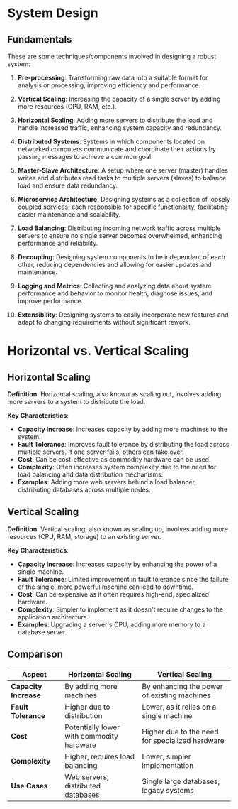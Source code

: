 # System Design

## Fundamentals

These are some techniques/components involved in designing a robust system:

1. **Pre-processing**: Transforming raw data into a suitable format for analysis or processing, improving efficiency and performance.

2. **Vertical Scaling**: Increasing the capacity of a single server by adding more resources (CPU, RAM, etc.).

3. **Horizontal Scaling**: Adding more servers to distribute the load and handle increased traffic, enhancing system capacity and redundancy.

4. **Distributed Systems**: Systems in which components located on networked computers communicate and coordinate their actions by passing messages to achieve a common goal.

5. **Master-Slave Architecture**: A setup where one server (master) handles writes and distributes read tasks to multiple servers (slaves) to balance load and ensure data redundancy.

6. **Microservice Architecture**: Designing systems as a collection of loosely coupled services, each responsible for specific functionality, facilitating easier maintenance and scalability.

7. **Load Balancing**: Distributing incoming network traffic across multiple servers to ensure no single server becomes overwhelmed, enhancing performance and reliability.

8. **Decoupling**: Designing system components to be independent of each other, reducing dependencies and allowing for easier updates and maintenance.

9. **Logging and Metrics**: Collecting and analyzing data about system performance and behavior to monitor health, diagnose issues, and improve performance.

10. **Extensibility**: Designing systems to easily incorporate new features and adapt to changing requirements without significant rework.

# Horizontal vs. Vertical Scaling

## Horizontal Scaling

**Definition**: Horizontal scaling, also known as scaling out, involves adding more servers to a system to distribute the load.

**Key Characteristics**:
- **Capacity Increase**: Increases capacity by adding more machines to the system.
- **Fault Tolerance**: Improves fault tolerance by distributing the load across multiple servers. If one server fails, others can take over.
- **Cost**: Can be cost-effective as commodity hardware can be used.
- **Complexity**: Often increases system complexity due to the need for load balancing and data distribution mechanisms.
- **Examples**: Adding more web servers behind a load balancer, distributing databases across multiple nodes.

## Vertical Scaling

**Definition**: Vertical scaling, also known as scaling up, involves adding more resources (CPU, RAM, storage) to an existing server.

**Key Characteristics**:
- **Capacity Increase**: Increases capacity by enhancing the power of a single machine.
- **Fault Tolerance**: Limited improvement in fault tolerance since the failure of the single, more powerful machine can lead to downtime.
- **Cost**: Can be expensive as it often requires high-end, specialized hardware.
- **Complexity**: Simpler to implement as it doesn't require changes to the application architecture.
- **Examples**: Upgrading a server's CPU, adding more memory to a database server.

## Comparison

| Aspect               | Horizontal Scaling                    | Vertical Scaling                        |
|----------------------|----------------------------------------|-----------------------------------------|
| **Capacity Increase**| By adding more machines                | By enhancing the power of existing machines |
| **Fault Tolerance**  | Higher due to distribution             | Lower, as it relies on a single machine |
| **Cost**             | Potentially lower with commodity hardware | Higher due to the need for specialized hardware |
| **Complexity**       | Higher, requires load balancing        | Lower, simpler implementation           |
| **Use Cases**        | Web servers, distributed databases     | Single large databases, legacy systems  |

